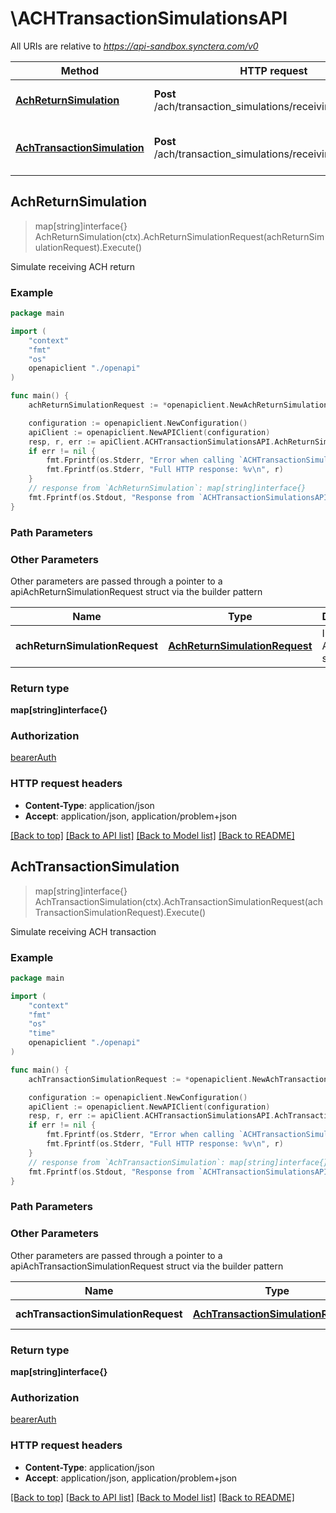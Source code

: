 # \ACHTransactionSimulationsAPI

All URIs are relative to *https://api-sandbox.synctera.com/v0*

Method | HTTP request | Description
------------- | ------------- | -------------
[**AchReturnSimulation**](ACHTransactionSimulationsAPI.md#AchReturnSimulation) | **Post** /ach/transaction_simulations/receiving_return | Simulate receiving ACH return
[**AchTransactionSimulation**](ACHTransactionSimulationsAPI.md#AchTransactionSimulation) | **Post** /ach/transaction_simulations/receiving_transaction | Simulate receiving ACH transaction



## AchReturnSimulation

> map[string]interface{} AchReturnSimulation(ctx).AchReturnSimulationRequest(achReturnSimulationRequest).Execute()

Simulate receiving ACH return



### Example

```go
package main

import (
	"context"
	"fmt"
	"os"
	openapiclient "./openapi"
)

func main() {
	achReturnSimulationRequest := *openapiclient.NewAchReturnSimulationRequest("23a37f14-16eb-461d-9331-b78182adbad4") // AchReturnSimulationRequest | Incoming ACH return simulation

	configuration := openapiclient.NewConfiguration()
	apiClient := openapiclient.NewAPIClient(configuration)
	resp, r, err := apiClient.ACHTransactionSimulationsAPI.AchReturnSimulation(context.Background()).AchReturnSimulationRequest(achReturnSimulationRequest).Execute()
	if err != nil {
		fmt.Fprintf(os.Stderr, "Error when calling `ACHTransactionSimulationsAPI.AchReturnSimulation``: %v\n", err)
		fmt.Fprintf(os.Stderr, "Full HTTP response: %v\n", r)
	}
	// response from `AchReturnSimulation`: map[string]interface{}
	fmt.Fprintf(os.Stdout, "Response from `ACHTransactionSimulationsAPI.AchReturnSimulation`: %v\n", resp)
}
```

### Path Parameters



### Other Parameters

Other parameters are passed through a pointer to a apiAchReturnSimulationRequest struct via the builder pattern


Name | Type | Description  | Notes
------------- | ------------- | ------------- | -------------
 **achReturnSimulationRequest** | [**AchReturnSimulationRequest**](AchReturnSimulationRequest.md) | Incoming ACH return simulation | 

### Return type

**map[string]interface{}**

### Authorization

[bearerAuth](../README.md#bearerAuth)

### HTTP request headers

- **Content-Type**: application/json
- **Accept**: application/json, application/problem+json

[[Back to top]](#) [[Back to API list]](../README.md#documentation-for-api-endpoints)
[[Back to Model list]](../README.md#documentation-for-models)
[[Back to README]](../README.md)


## AchTransactionSimulation

> map[string]interface{} AchTransactionSimulation(ctx).AchTransactionSimulationRequest(achTransactionSimulationRequest).Execute()

Simulate receiving ACH transaction



### Example

```go
package main

import (
	"context"
	"fmt"
	"os"
    "time"
	openapiclient "./openapi"
)

func main() {
	achTransactionSimulationRequest := *openapiclient.NewAchTransactionSimulationRequest("123638791329", int32(607), "debit", time.Now()) // AchTransactionSimulationRequest | Sent ACH request

	configuration := openapiclient.NewConfiguration()
	apiClient := openapiclient.NewAPIClient(configuration)
	resp, r, err := apiClient.ACHTransactionSimulationsAPI.AchTransactionSimulation(context.Background()).AchTransactionSimulationRequest(achTransactionSimulationRequest).Execute()
	if err != nil {
		fmt.Fprintf(os.Stderr, "Error when calling `ACHTransactionSimulationsAPI.AchTransactionSimulation``: %v\n", err)
		fmt.Fprintf(os.Stderr, "Full HTTP response: %v\n", r)
	}
	// response from `AchTransactionSimulation`: map[string]interface{}
	fmt.Fprintf(os.Stdout, "Response from `ACHTransactionSimulationsAPI.AchTransactionSimulation`: %v\n", resp)
}
```

### Path Parameters



### Other Parameters

Other parameters are passed through a pointer to a apiAchTransactionSimulationRequest struct via the builder pattern


Name | Type | Description  | Notes
------------- | ------------- | ------------- | -------------
 **achTransactionSimulationRequest** | [**AchTransactionSimulationRequest**](AchTransactionSimulationRequest.md) | Sent ACH request | 

### Return type

**map[string]interface{}**

### Authorization

[bearerAuth](../README.md#bearerAuth)

### HTTP request headers

- **Content-Type**: application/json
- **Accept**: application/json, application/problem+json

[[Back to top]](#) [[Back to API list]](../README.md#documentation-for-api-endpoints)
[[Back to Model list]](../README.md#documentation-for-models)
[[Back to README]](../README.md)

